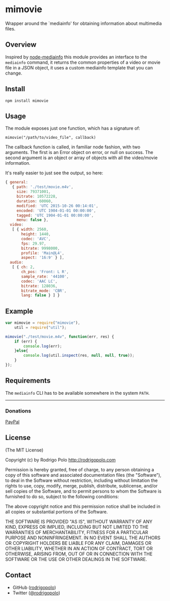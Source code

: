 mimovie
=======

Wrapper around the `mediainfo' for obtaining information about multimedia files.

Overview
--------

Inspired by [node-mediainfo](https://github.com/deoxxa/node-mediainfo) this module provides an interface to the `mediainfo` command, it returns the common properties of a video or movie file in a JSON object, it uses a custom mediainfo template that you can change.

Install
--------

```
npm install mimovie
```

Usage
-----

The module exposes just one function, which has a signature of:

`mimovie("/path/to/video_file", callback)`

The callback function is called, in familiar node fashion, with two arguments.
The first is an Error object on error, or null on success. The second argument is an object or array of objects with all the video/movie information.

It's really easier to just see the output, so here:

```javascript
{ general: 
   { path: './test/movie.m4v',
     size: 79371001,
     bitrate: 10572228,
     duration: 60060,
     modified: 'UTC 2015-10-26 00:14:01',
     encoded: 'UTC 1904-01-01 00:00:00',
     tagged: 'UTC 1904-01-01 00:00:00',
     menu: false },
  video: 
   [ { width: 2560,
       height: 1440,
       codec: 'AVC',
       fps: 29.97,
       bitrate: 9998000,
       profile: 'Main@L4',
       aspect: '16:9' } ],
  audio: 
   [ { ch: 2,
       ch_pos: 'Front: L R',
       sample_rate: '44100',
       codec: 'AAC LC',
       bitrate: 128036,
       bitrate_mode: 'CBR',
       lang: false } ] }
```

Example
-------

```javascript
var mimovie = require("mimovie"),
    util = require("util");

mimovie("./test/movie.m4v", function(err, res) {
    if (err) {
        console.log(err);
    }else{
        console.log(util.inspect(res, null, null, true));
    }
});
```

Requirements
------------

The `mediainfo` CLI has to be available somewhere in the system `PATH`.

-------

### Donations
[PayPal](http://paypal.me/rodrigopolo)

License
-------

(The MIT License)

Copyright (c) by Rodrigo Polo http://rodrigopolo.com

Permission is hereby granted, free of charge, to any person obtaining a copy
of this software and associated documentation files (the "Software"), to deal
in the Software without restriction, including without limitation the rights
to use, copy, modify, merge, publish, distribute, sublicense, and/or sell
copies of the Software, and to permit persons to whom the Software is
furnished to do so, subject to the following conditions:

The above copyright notice and this permission notice shall be included in
all copies or substantial portions of the Software.

THE SOFTWARE IS PROVIDED "AS IS", WITHOUT WARRANTY OF ANY KIND, EXPRESS OR
IMPLIED, INCLUDING BUT NOT LIMITED TO THE WARRANTIES OF MERCHANTABILITY,
FITNESS FOR A PARTICULAR PURPOSE AND NONINFRINGEMENT. IN NO EVENT SHALL THE
AUTHORS OR COPYRIGHT HOLDERS BE LIABLE FOR ANY CLAIM, DAMAGES OR OTHER
LIABILITY, WHETHER IN AN ACTION OF CONTRACT, TORT OR OTHERWISE, ARISING FROM,
OUT OF OR IN CONNECTION WITH THE SOFTWARE OR THE USE OR OTHER DEALINGS IN
THE SOFTWARE.

Contact
-------

* GitHub ([rodrigopolo](http://github.com/rodrigopolo/))
* Twitter ([@rodrigopolo](http://twitter.com/rodrigopolo))
